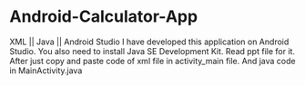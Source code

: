 # Android-Calculator-App
XML || Java || Android Studio
I have developed this application on Android Studio. You also need to install Java SE Development Kit.
Read ppt file for it.
After just copy and paste code of xml file in activity_main file.
And java code in MainActivity.java
